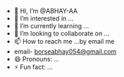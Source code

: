 - 👋 Hi, I’m @ABHAY-AA
- 👀 I’m interested in ...
- 🌱 I’m currently learning ...
- 💞️ I’m looking to collaborate on ...
- 📫 How to reach me ...by email me
- email- borseabhay054@gmail.com
- 😄 Pronouns: ...
- ⚡ Fun fact: ...

<!---
ABHAY-AA/ABHAY-AA is a ✨ special ✨ repository because its `README.md` (this file) appears on your GitHub profile.
You can click the Preview link to take a look at your changes.
--->
